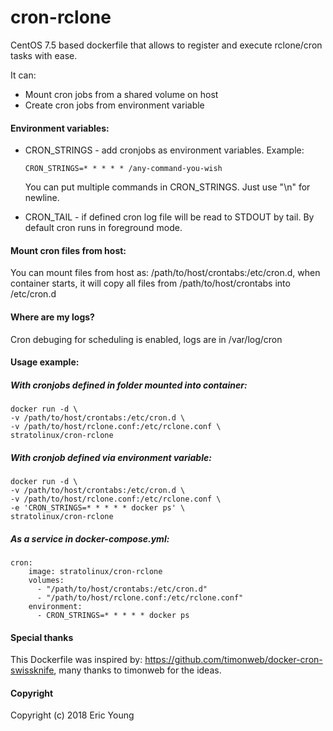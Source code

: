 # cron-rclone

CentOS 7.5 based dockerfile that allows to register and execute
rclone/cron tasks with ease.

It can:
 - Mount cron jobs from a shared volume on host
 - Create cron jobs from environment variable

#### Environment variables:

* CRON_STRINGS - add cronjobs as environment variables. Example:
    ```
    CRON_STRINGS=* * * * * /any-command-you-wish
    ```
    You can put multiple commands in CRON_STRINGS. Just use "\n" for newline.

* CRON_TAIL - if defined cron log file will be read to STDOUT by tail. By default cron runs in foreground mode.

#### Mount cron files from host:

You can mount files from host as: /path/to/host/crontabs:/etc/cron.d, when container
starts, it will copy all files from /path/to/host/crontabs into /etc/cron.d

#### Where are my logs?
Cron debuging for scheduling is enabled, logs are in /var/log/cron

#### Usage example:

##### With cronjobs defined in folder mounted into container:
```
docker run -d \
-v /path/to/host/crontabs:/etc/cron.d \
-v /path/to/host/rclone.conf:/etc/rclone.conf \
stratolinux/cron-rclone
```

##### With cronjob defined via environment variable:
```
docker run -d \
-v /path/to/host/crontabs:/etc/cron.d \
-v /path/to/host/rclone.conf:/etc/rclone.conf \
-e 'CRON_STRINGS=* * * * * docker ps' \
stratolinux/cron-rclone
```

##### As a service in docker-compose.yml:
```
cron:
    image: stratolinux/cron-rclone
    volumes:
      - "/path/to/host/crontabs:/etc/cron.d"
      - "/path/to/host/rclone.conf:/etc/rclone.conf"
    environment:
      - CRON_STRINGS=* * * * * docker ps
```

#### Special thanks
This Dockerfile was inspired by: https://github.com/timonweb/docker-cron-swissknife,
many thanks to timonweb for the ideas.

#### Copyright
Copyright (c) 2018 Eric Young
